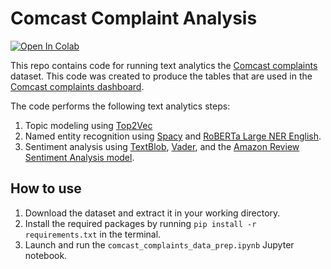 # Comcast Complaint Analysis

<a target="_blank" href="https://colab.research.google.com/github/ai-zahran/comcast_complaint_analysis/blob/main/comcast_complaints_data_prep.ipynb">
  <img src="https://colab.research.google.com/assets/colab-badge.svg" alt="Open In Colab"/>
</a>

This repo contains code for running text analytics the [Comcast complaints](https://www.kaggle.com/datasets/archaeocharlie/comcastcomplaints) dataset.
This code was created to produce the tables that are used in the [Comcast complaints dashboard](https://public.tableau.com/views/ComcastComplaints/ComcastComplaints?:language=en-US&publish=yes&:display_count=n&:origin=viz_share_link).

The code performs the following text analytics steps:
1. Topic modeling using [Top2Vec](https://github.com/ddangelov/Top2Vec)
2. Named entity recognition using [Spacy](https://spacy.io/) and [RoBERTa Large NER English](https://huggingface.co/Jean-Baptiste/roberta-large-ner-english).
3. Sentiment analysis using [TextBlob](https://textblob.readthedocs.io/en/dev/), [Vader](https://github.com/cjhutto/vaderSentiment), and the [Amazon Review Sentiment Analysis model](https://huggingface.co/LiYuan/amazon-review-sentiment-analysis).

## How to use
1. Download the dataset and extract it in your working directory.
2. Install the required packages by running `pip install -r requirements.txt` in the terminal.
3. Launch and run the `comcast_complaints_data_prep.ipynb` Jupyter notebook.
